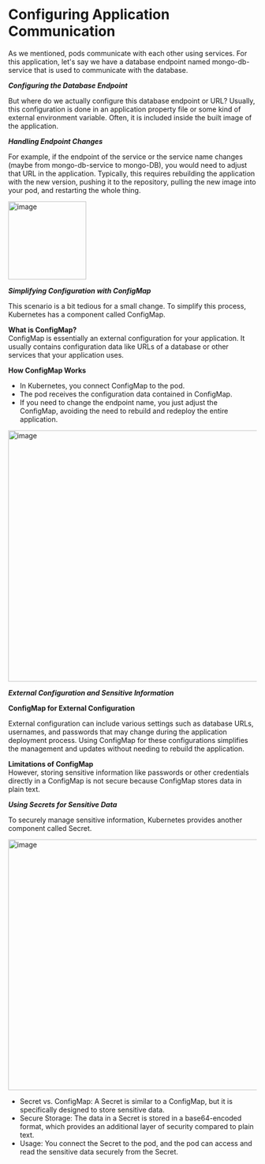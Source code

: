 # Configuring Application Communication  

As we mentioned, pods communicate with each other using services. For this application, let's say we have a database endpoint named mongo-db-service that is used to communicate with the database.

<b><i>Configuring the Database Endpoint</i></b>   

But where do we actually configure this database endpoint or URL? Usually, this configuration is done in an application property file or some kind of external environment variable. Often, it is included inside the built image of the application.

<b><i>Handling Endpoint Changes</i></b>

For example, if the endpoint of the service or the service name changes (maybe from mongo-db-service to mongo-DB), you would need to adjust that URL in the application. Typically, this requires rebuilding the application with the new version, pushing it to the repository, pulling the new image into your pod, and restarting the whole thing.

<img width="158" alt="image" src="https://github.com/user-attachments/assets/b3b06e73-0592-42a1-8b97-263c9243741d">  


<b><i>Simplifying Configuration with ConfigMap</i></b>  

This scenario is a bit tedious for a small change. To simplify this process, Kubernetes has a component called ConfigMap.

<b>What is ConfigMap?</b>  
ConfigMap is essentially an external configuration for your application. It usually contains configuration data like URLs of a database or other services that your application uses.

<b>How ConfigMap Works</b>  
  - In Kubernetes, you connect ConfigMap to the pod.
  - The pod receives the configuration data contained in ConfigMap.
  - If you need to change the endpoint name, you just adjust the ConfigMap, avoiding the need to rebuild and redeploy the entire application.

<img width="508" alt="image" src="https://github.com/user-attachments/assets/09f11643-b7b1-480c-9436-7ab9c1af9892">  

<b><i>External Configuration and Sensitive Information</i></b>  

<b>ConfigMap for External Configuration</b>  

External configuration can include various settings such as database URLs, usernames, and passwords that may change during the application deployment process. Using ConfigMap for these configurations simplifies the management and updates without needing to rebuild the application.  

<b>Limitations of ConfigMap</b>  
However, storing sensitive information like passwords or other credentials directly in a ConfigMap is not secure because ConfigMap stores data in plain text.  

<b><i>Using Secrets for Sensitive Data</i></b>  

To securely manage sensitive information, Kubernetes provides another component called Secret.  

<img width="507" alt="image" src="https://github.com/user-attachments/assets/677b9c9f-4814-438a-8eba-54ce6f3e1385">  


  - Secret vs. ConfigMap: A Secret is similar to a ConfigMap, but it is specifically designed to store sensitive data.
  - Secure Storage: The data in a Secret is stored in a base64-encoded format, which provides an additional layer of security compared to plain text.
  - Usage: You connect the Secret to the pod, and the pod can access and read the sensitive data securely from the Secret.


